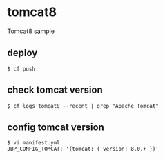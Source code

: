 # tomcat8

Tomcat8 sample

## deploy
```
$ cf push
```
## check tomcat version
```
$ cf logs tomcat8 --recent | grep "Apache Tomcat"
```

## config tomcat version
```
$ vi manifest.yml
JBP_CONFIG_TOMCAT: '{tomcat: { version: 8.0.+ }}'
```
